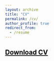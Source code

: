 ```yaml
---
layout: archive
title: "CV"
permalink: /cv/
author_profile: true
redirect_from:
  - /resume
---
```



## <a href = "https://john-weymark.github.io/files/J%20Weymark%20CV%20October%202022.pdf" target = "_blank" style = "color:black; text-decoration:underline"> Download CV </a>



